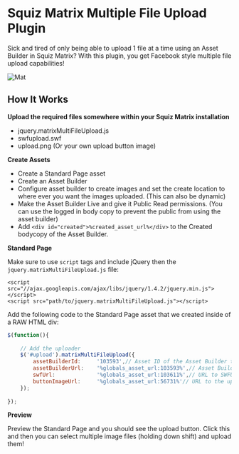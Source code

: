 Squiz Matrix Multiple File Upload Plugin
=============

Sick and tired of only being able to upload 1 file at a time using an Asset Builder in Squiz Matrix? With this plugin, you get Facebook style multiple file upload capabilities!

![Mat](http://f.cl.ly/items/0f121Q261c1S421m343y/matrix-upload.jpg "Matrix Upload")

How It Works
---

**Upload the required files somewhere within your Squiz Matrix installation**

 - jquery.matrixMultiFileUpload.js 
 - swfupload.swf 
 - upload.png (Or your own
   upload button image)

**Create Assets**

 - Create a Standard Page asset
 - Create an Asset Builder
 - Configure asset builder to create images and set the create location to where ever you want the images uploaded. (This can also be dynamic)
 - Make the Asset Builder Live and give it Public Read permissions. (You can use the logged in body copy to prevent the public from using the asset builder)
 - Add `<div id="created">%created_asset_url%</div>` to the Created bodycopy of the Asset Builder.

**Standard Page**

Make sure to use `script` tags and include jQuery then the `jquery.matrixMultiFileUpload.js` file:

    <script src="//ajax.googleapis.com/ajax/libs/jquery/1.4.2/jquery.min.js"></script>
    <script src="path/to/jquery.matrixMultiFileUpload.js"></script>

Add the following code to the Standard Page asset that we created inside of a RAW HTML div:

```javascript
$(function(){
  
	// Add the uploader
	$('#upload').matrixMultiFileUpload({
		assetBuilderId: 	'103593',// Asset ID of the Asset Builder that will create the Image
		assetBuilderUrl: 	'%globals_asset_url:103593%',// Asset Builder URL
		swfUrl: 			'%globals_asset_url:103611%',// URL to SWFUpload file
		buttonImageUrl: 	'%globals_asset_url:56731%'// URL to the upload button image
	});
	
});
```

**Preview**

Preview the Standard Page and you should see the upload button. Click this and then you can select multiple image files (holding down shift) and upload them!